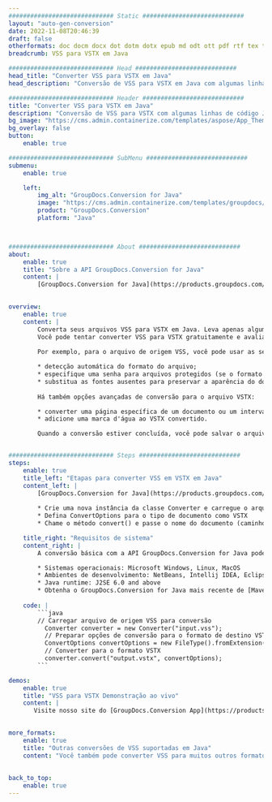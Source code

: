 ```yaml
---
############################# Static ############################
layout: "auto-gen-conversion"
date: 2022-11-08T20:46:39
draft: false
otherformats: doc docm docx dot dotm dotx epub md odt ott pdf rtf tex txt vdx vsdm vsdx vssm vssx vstm vstx vsx vtx xps
breadcrumb: VSS para VSTX em Java

############################# Head ############################
head_title: "Converter VSS para VSTX em Java"
head_description: "Conversão de VSS para VSTX em Java com algumas linhas de código. Converta mais de 160 formatos de arquivo usando a API de conversão de documentos do GroupDocs para Java"

############################# Header ############################
title: "Converter VSS para VSTX em Java"
description: "Conversão de VSS para VSTX com algumas linhas de código Java"
bg_image: "https://cms.admin.containerize.com/templates/aspose/App_Themes/V3/images/bg/header1.png"
bg_overlay: false
button:
    enable: true

############################# SubMenu ############################
submenu:
    enable: true

    left:
        img_alt: "GroupDocs.Conversion for Java"
        image: "https://cms.admin.containerize.com/templates/groupdocs/images/product-logos/90x90-noborder/groupdocs-conversion-java.png"
        product: "GroupDocs.Conversion"
        platform: "Java"



############################# About ############################
about:
    enable: true
    title: "Sobre a API GroupDocs.Conversion for Java"
    content: |
        [GroupDocs.Conversion for Java](https://products.groupdocs.com/conversion/java/) é uma API avançada de conversão de formato de arquivo para conversão entre formatos populares de imagem e documento, como Microsoft Office, OpenDocument, PDF, HTML, e-mail, CAD. e muito mais com apenas algumas linhas de código. A API nativa detecta automaticamente os formatos dos documentos originais e oferece muitas opções para personalizar os documentos convertidos. Juntamente com a função de extrair informações de um documento, ele também suporta o armazenamento em cache dos resultados da conversão para o disco local por padrão. No entanto, qualquer tipo de armazenamento em cache pode ser suportado pela implementação das interfaces apropriadas - Amazon S3, Dropbox, Google Drive, Windows Azure, Reddis ou quaisquer outras.
    

overview:
    enable: true
    content: |
        Converta seus arquivos VSS para VSTX em Java. Leva apenas algumas linhas de código Java em qualquer plataforma de sua escolha, como Windows, Linux, macOS.
        Você pode tentar converter VSS para VSTX gratuitamente e avaliar a qualidade dos resultados da conversão. Junto com scripts de conversão de arquivo simples, você pode tentar opções mais sofisticadas para carregar o arquivo de origem VSS e armazenar a saída VSTX. 
        
        Por exemplo, para o arquivo de origem VSS, você pode usar as seguintes opções de carregamento:

        * detecção automática do formato do arquivo;
        * especifique uma senha para arquivos protegidos (se o formato de arquivo for compatível);
        * substitua as fontes ausentes para preservar a aparência do documento.
        
        Há também opções avançadas de conversão para o arquivo VSTX:

        * converter uma página específica de um documento ou um intervalo de páginas;
        * adicione uma marca d'água ao VSTX convertido.

        Quando a conversão estiver concluída, você pode salvar o arquivo VSTX no caminho do arquivo local ou em qualquer armazenamento de terceiros, como FTP, Amazon S3, Google Drive, Dropbox etc. Observe - para converter VSS para VSTX, você não precisa instalar nenhum software adicional, como MS Office, Open Office, Adobe Acrobat Reader etc.


############################# Steps ############################
steps:
    enable: true
    title_left: "Etapas para converter VSS em VSTX em Java"
    content_left: |
        [GroupDocs.Conversion for Java](https://products.groupdocs.com/conversion/java/) permite que os desenvolvedores convertam facilmente o arquivo VSS para VSTX com algumas linhas de código.
        
        * Crie uma nova instância da classe Converter e carregue o arquivo VSS com o caminho completo
        * Defina ConvertOptions para o tipo de documento como VSTX
        * Chame o método convert() e passe o nome do documento (caminho completo) e formato (VSTX) como parâmetro

    title_right: "Requisitos de sistema"
    content_right: |
        A conversão básica com a API GroupDocs.Conversion for Java pode ser feita com apenas algumas linhas de código. Nossas APIs são suportadas em todas as principais plataformas e sistemas operacionais. Antes de executar o código abaixo, certifique-se de ter os seguintes pré-requisitos instalados em seu sistema.

        * Sistemas operacionais: Microsoft Windows, Linux, MacOS
        * Ambientes de desenvolvimento: NetBeans, Intellij IDEA, Eclipse, etc.
        * Java runtime: J2SE 6.0 and above
        * Obtenha o GroupDocs.Conversion for Java mais recente de [Maven](https://repository.groupdocs.com/webapp/#/artifacts/browse/tree/General/repo/com/groupdocs/groupdocs-conversion)
         
    code: |
        ```java    
        // Carregar arquivo de origem VSS para conversão
          Converter converter = new Converter("input.vss");
          // Preparar opções de conversão para o formato de destino VSTX
          ConvertOptions convertOptions = new FileType().fromExtension("vstx").getConvertOptions();
          // Converter para o formato VSTX
          converter.convert("output.vstx", convertOptions);
        ```

demos:
    enable: true
    title: "VSS para VSTX Demonstração ao vivo"
    content: |
       Visite nosso site do [GroupDocs.Conversion App](https://products.groupdocs.app/conversion/family) e experimente a conversão de VSS para VSTX agora. A demonstração gratuita tem os seguintes benefícios
          

more_formats:
    enable: true
    title: "Outras conversões de VSS suportadas em Java"
    content: "Você também pode converter VSS para muitos outros formatos de arquivo. Por favor, veja a lista abaixo."
       
       
back_to_top:
    enable: true
---
```

